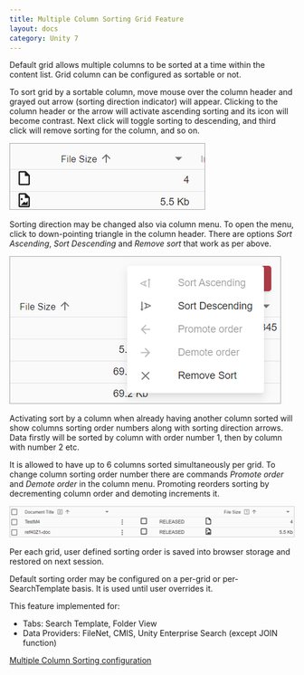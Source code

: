 ```yaml
---
title: Multiple Column Sorting Grid Feature
layout: docs
category: Unity 7
---
```

Default grid allows multiple columns to be sorted at a time within the content list. Grid column can be configured as sortable or not.

To sort grid by a sortable column, move mouse over the column header and grayed out arrow (sorting direction indicator) will appear. Clicking to the column header or the arrow will activate ascending sorting and its icon will become contrast. Next click will toggle sorting to descending, and third click will remove sorting for the column, and so on.

![react_multiple-column-sorting-arrow](images/multicolumnsort_react_arrow.png) 

Sorting direction may be changed also via column menu. To open the menu, click to down-pointing triangle in the column header. There are options _Sort Ascending_, _Sort Descending_ and _Remove sort_ that work as per above. 

![react_multiple-column-sorting-menu](images/multicolumnsort_react_menu.png) 

Activating sort by a column when already having another column sorted will show columns sorting order numbers along with sorting direction arrows. Data firstly will be sorted by column with order number 1, then by column with number 2 etc.  

It is allowed to have up to 6 columns sorted simultaneously per grid. To change column sorting order number there are commands _Promote order_ and _Demote order_ in the column menu. Promoting reorders sorting by decrementing column order and demoting increments it. 

![react_multiple-column-sorting-order](images/multicolumnsort_react_order.png) 

Per each grid, user defined sorting order is saved into browser storage and restored on next session. 

Default sorting order may be configured on a per-grid or per-SearchTemplate basis. It is used until user overrides it.

This feature implemented for:

- Tabs: Search Template, Folder View
- Data Providers: FileNet, CMIS, Unity Enterprise Search (except JOIN function) 

[Multiple Column Sorting configuration](../../configuration/grids/multiple-column-sorting.md)


